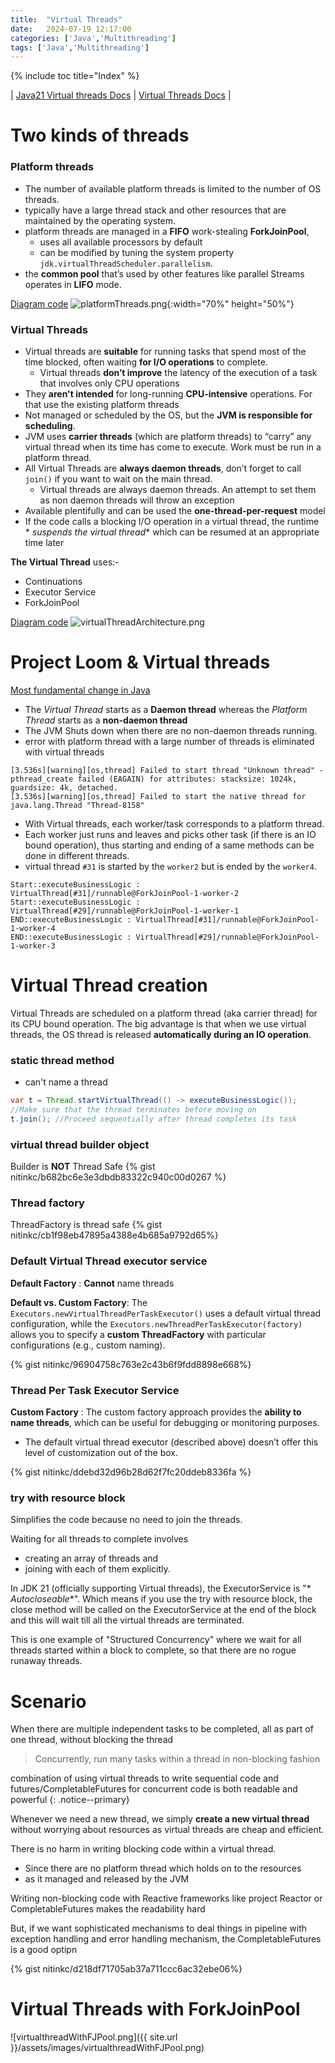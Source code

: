 ```yaml
---
title:  "Virtual Threads"
date:   2024-07-19 12:17:00
categories: ['Java','Multithreading']
tags: ['Java','Multithreading']
---
```


{% include toc title="Index" %}

| [Java21 Virtual threads Docs](https://openjdk.org/jeps/444) | [Virtual Threads Docs](https://docs.oracle.com/en/java/javase/21/core/virtual-threads.html) |

# Two kinds of threads

### Platform threads

* The number of available platform threads is limited to the number of OS
  threads.
* typically have a large thread stack and other resources that are maintained by
  the operating system.
* platform threads are managed in a **FIFO** work-stealing **ForkJoinPool**,
    * uses all available processors by default
    * can be modified by tuning the system property
      `jdk.virtualThreadScheduler.parallelism`.
* the **common pool** that’s used by other features like parallel Streams
  operates in **LIFO** mode.

[Diagram code](https://app.eraser.io/workspace/7T1zn0AFYP9i1gxvb6ZS)
![platformThreads.png](../../../assets/images/platformThreads.png){:width="70%"
height="50%"}

### Virtual Threads

* Virtual threads are **suitable** for running tasks that spend most of the time
  blocked, often waiting **for I/O operations**
  to complete.
    * Virtual threads **don’t improve** the latency of the execution of a task
      that involves only CPU operations
* They **aren't intended** for long-running **CPU-intensive** operations. For
  that use the existing platform threads
* Not managed or scheduled by the OS, but the **JVM is responsible for
  scheduling**.
* JVM uses **carrier threads** (which are platform threads) to “carry” any
  virtual thread when its time has come to execute. Work must be run in a
  platform thread.
* All Virtual Threads are **always daemon threads**, don’t forget to call
  `join()` if you want to wait on the main thread.
    * Virtual threads are always daemon threads. An attempt to set them as non
      daemon threads will throw an exception
* Available plentifully and can be used the **one-thread-per-request** model
* If the code calls a blocking I/O operation in a virtual thread, the runtime *
  *suspends the virtual thread**
  which can be resumed at an appropriate time later

**The Virtual Thread** uses:-

- Continuations
- Executor Service
- ForkJoinPool

[Diagram code](https://app.eraser.io/workspace/zk1bATBmP6EbZ0v2nd01)
![virtualThreadArchitecture.png](../../../assets/images/virtualThreadArchitecture.png)

# Project Loom & Virtual threads

[Most fundamental change in Java](https://docs.oracle.com/en/java/javase/21/core/virtual-threads.html#GUID-DC4306FC-D6C1-4BCC-AECE-48C32C1A8DAA)

- The _Virtual Thread_ starts as a **Daemon thread** whereas the _Platform
  Thread_ starts as a **non-daemon thread**
- The JVM Shuts down when there are no non-daemon threads running.
- error with platform thread with a large number of threads is eliminated with
  virtual threads

```
[3.536s][warning][os,thread] Failed to start thread "Unknown thread" - pthread_create failed (EAGAIN) for attributes: stacksize: 1024k, guardsize: 4k, detached.
[3.536s][warning][os,thread] Failed to start the native thread for java.lang.Thread "Thread-8158"
```

- With Virtual threads, each worker/task corresponds to a platform thread.
- Each worker just runs and leaves and picks other task (if there is an IO bound
  operation), thus starting and ending of a same methods can be done in
  different threads.
- virtual thread `#31` is started by the `worker2` but is ended by the
  `worker4`.

```
Start::executeBusinessLogic : VirtualThread[#31]/runnable@ForkJoinPool-1-worker-2
Start::executeBusinessLogic : VirtualThread[#29]/runnable@ForkJoinPool-1-worker-1
END::executeBusinessLogic : VirtualThread[#31]/runnable@ForkJoinPool-1-worker-4
END::executeBusinessLogic : VirtualThread[#29]/runnable@ForkJoinPool-1-worker-3
```

# Virtual Thread creation

Virtual Threads are scheduled on a platform thread (aka carrier thread) for its
CPU bound operation.
The big advantage is that when we use virtual threads, the OS thread is released
**automatically during an IO operation**.

### static thread method

- can't name a thread

```java
var t = Thread.startVirtualThread(() -> executeBusinessLogic());
//Make sure that the thread terminates before moving on
t.join(); //Proceed sequentially after thread completes its task
```

### virtual thread builder object

Builder is **NOT** Thread Safe
{% gist nitinkc/b682bc6e3e3dbdb83322c940c00d0267 %}

### Thread factory

ThreadFactory is thread safe
{% gist nitinkc/cb1f98eb47895a4388e4b685a9792d65%}

### Default Virtual Thread executor service

**Default Factory** : **Cannot** name threads

**Default vs. Custom Factory**: The
`Executors.newVirtualThreadPerTaskExecutor()` uses a default virtual thread
configuration,
while the `Executors.newThreadPerTaskExecutor(factory)` allows you to specify a
**custom ThreadFactory** with particular configurations (e.g., custom naming).

{% gist nitinkc/96904758c763e2c43b6f9fdd8898e668%}

### Thread Per Task Executor Service

**Custom Factory** : The custom factory approach provides the **ability to name
threads**, which can be useful for debugging or monitoring purposes.

- The default virtual thread executor (described above) doesn’t offer this level
  of customization out of the box.

{% gist nitinkc/ddebd32d96b28d62f7fc20ddeb8336fa %}

### try with resource block

Simplifies the code because no need to join the threads.

Waiting for all threads to complete involves

- creating an array of threads and
- joining with each of them explicitly.

In JDK 21 (officially supporting Virtual threads), the ExecutorService is "*
*Autocloseable**". Which means if you use the try with resource block,
the close method will be called on the ExecutorService at the end of the block
and this will wait till all the virtual threads are terminated.

This is one example of "Structured Concurrency" where we wait for all threads
started within a block to complete,
so that there are no rogue runaway threads.

# Scenario

When there are multiple independent tasks to be completed, all as part of one
thread, without blocking the thread
> Concurrently, run many tasks within a thread in non-blocking fashion

combination of using virtual threads to write sequential code and
futures/CompletableFutures for
concurrent code is both readable and powerful
{: .notice--primary}

Whenever we need a new thread, we simply **create a new virtual thread** without
worrying about resources
as virtual threads are cheap and efficient.

There is no harm in writing blocking code within a virtual thread.

- Since there are no platform thread which holds on to the resources
- as it managed and released by the JVM

Writing non-blocking code with Reactive frameworks like project Reactor or
CompletableFutures makes the readability hard

But, if we want sophisticated mechanisms to deal things in pipeline with
exception handling and error handling mechanism,
the CompletableFutures is a good optipn

{% gist nitinkc/d218df71705ab37a711ccc6ac32ebe06%}

# Virtual Threads with ForkJoinPool

![virtualthreadWithFJPool.png]({{ site.url
}}/assets/images/virtualthreadWithFJPool.png)